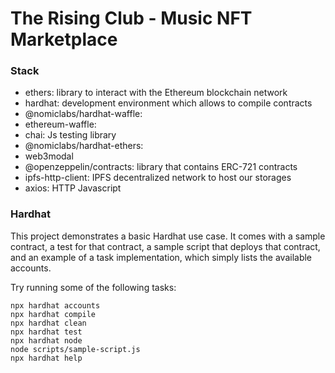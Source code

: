 # The Rising Club - Music NFT Marketplace

### Stack

- ethers: library to interact with the Ethereum blockchain network
- hardhat: development environment which allows to compile contracts
- @nomiclabs/hardhat-waffle:
- ethereum-waffle:
- chai: Js testing library
- @nomiclabs/hardhat-ethers:
- web3modal
- @openzeppelin/contracts: library that contains ERC-721 contracts
- ipfs-http-client: IPFS decentralized network to host our storages
- axios: HTTP Javascript

### Hardhat

This project demonstrates a basic Hardhat use case. It comes with a sample contract, a test for that contract, a sample script that deploys that contract, and an example of a task implementation, which simply lists the available accounts.

Try running some of the following tasks:

```shell
npx hardhat accounts
npx hardhat compile
npx hardhat clean
npx hardhat test
npx hardhat node
node scripts/sample-script.js
npx hardhat help
```
